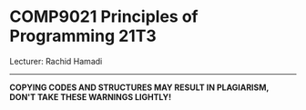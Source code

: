 # COMP9021 Principles of Programming 21T3  

Lecturer: Rachid Hamadi

-----------------------------------------

**COPYING CODES AND STRUCTURES MAY RESULT IN PLAGIARISM, DON'T TAKE THESE WARNINGS LIGHTLY!**
